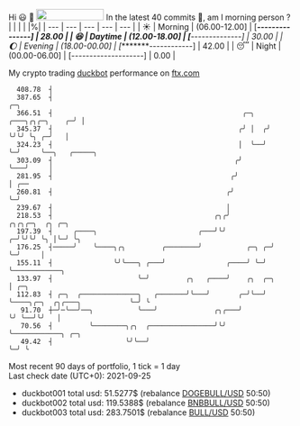 Hi :smiley: :wave: <img src="https://jojoee.jojoee.com/api/utcnow?refresh" width="120" height="20">
In the latest 40 commits :bug:, am I morning person ? 
| | | | |%|
| --- | --- | --- | --- | --- |
| :sunny: | Morning | (06.00-12.00] | [*****---------------] | 28.00 |
| :satisfied: | Daytime | (12.00-18.00] | [******--------------] | 30.00 |
| :moon: | Evening | (18.00-00.00] | [********------------] | 42.00 |
| :sleeping: | Night | (00.00-06.00] | [--------------------] | 0.00 |

My crypto trading [duckbot](https://github.com/jojoee/duckbot) performance on [ftx.com](https://ftx.com/#a=13144711)
```
  408.78  ┤
  387.65  ┤                                                                     ╭─╮
  366.51  ┤                                               ╭─╮   ╭───╮╭╮╭─╮    ╭─╯ │
  345.37  ┤                                              ╭╯ │  ╭╯   ╰╯╰╯ ╰╮ ╭─╯   │
  324.23  ┤                                              │  ╰──╯          ╰─╯     ╰──╮   ╭─────╮
  303.09  ┤                                             ╭╯                           ╰───╯     │
  281.95  ┤                                            ╭╯                                      │ ╭──
  260.81  ┤                                           ╭╯                                       ╰─╯
  239.67  ┤                                           │
  218.53  ┤                                        ╭╮╭╯            ╭╮╭╮╭─╮  ╭╮ ╭─╮
  197.39  ┤     ╭────╮                         ╭───╯╰╯           ╭─╯╰╯╰╯ ╰╮ │╰─╯ ╰╮
  176.25  ┤─────╯    ╰────╮╭╮         ╭────────╯           ╭─╮ ╭─╯        ╰─╯     │
  155.11  ┤               ╰╯╰───╮ ╭───╯               ╭────╯ ╰─╯                  ╰────────────╮
  133.97  ┤                     ╰─╯         ╭╮   ╭────╯    ╭╮  ╭─╮                             │ ╭─╮
  112.83  ┤ ╭─╮  ╭──────────────╮   ╭───────╯╰───╯       ╭─╯╰──╯ ╰────╮╭─╮  ╭╮╭───╮            ╰─╯ ╰
   91.70  ┼─╯─╰──╯──╮           ╰───╯              ╭╮╭───╯            ╰╯ ╰──╯╰╯   │
   70.56  ┤         ╰────────╮╭╮  ╭────────────────╯╰╯                            ╰────────────╮ ╭─╮
   49.42  ┤                  ╰╯╰──╯                                                            ╰─╯ ╰
```
Most recent 90 days of portfolio, 1 tick = 1 day<br />
Last check date (UTC+0): 2021-09-25
- duckbot001 total usd: 51.5277$ (rebalance [DOGEBULL/USD](https://ftx.com/trade/DOGEBULL/USD#a=13144711) 50:50)
- duckbot002 total usd: 119.5388$ (rebalance [BNBBULL/USD](https://ftx.com/trade/BNBBULL/USD#a=13144711) 50:50)
- duckbot003 total usd: 283.7501$ (rebalance [BULL/USD](https://ftx.com/trade/BULL/USD#a=13144711) 50:50)

